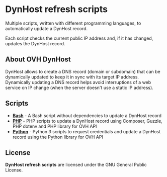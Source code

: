 # DynHost refresh scripts

Multiple scripts, written with different programming languages,
to automatically update a DynHost record.

Each script checks the current public IP address and, if it has changed,
updates the DynHost record.

## About OVH DynHost

DynHost allows to create a DNS record (domain or subdomain) that can be
dynamically updated to keep it in sync with its target IP address.
Dynamically updating a DNS record helps avoid interruptions of a web
service on IP change (when the server doesn't use a static IP address).

## Scripts

- [**Bash**](./bash) - A Bash script without dependencies to update
  a DynHost record
- [**PHP**](./php) - PHP scripts to update a DynHost record using Composer,
  Guzzle, PHP dotenv and PHP library for OVH API
- [**Python**](./python) - Python 3 scripts to request credentials and update
  a DynHost record using the Python library for OVH API

## License

**DynHost refresh scripts** are licensed under the GNU General Public License.

